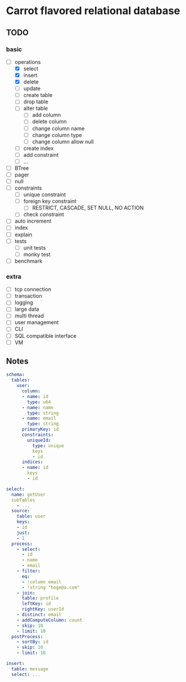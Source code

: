 # Carrot flavored relational database

## TODO

### basic

- [ ] operations
  - [x] select
  - [x] insert
  - [x] delete
  - [ ] update
  - [ ] create table
  - [ ] drop table
  - [ ] alter table
    - [ ] add column
    - [ ] delete column
    - [ ] change column name
    - [ ] change column type
    - [ ] change column allow null
  - [ ] create index
  - [ ] add constraint
  - [ ] ...
- [ ] BTree
- [ ] pager
- [ ] null
- [ ] constraints
  - [ ] unique constraint
  - [ ] foreign key constraint
    - [ ] RESTRICT, CASCADE, SET NULL, NO ACTION
  - [ ] check constraint
- [ ] auto increment
- [ ] index
- [ ] explain
- [ ] tests
  - [ ] unit tests
  - [ ] monky test
- [ ] benchmark

### extra

- [ ] tcp connection
- [ ] transaction
- [ ] logging
- [ ] large data
- [ ] multi thread
- [ ] user management
- [ ] CLI
- [ ] SQL compatible interface
- [ ] VM

## Notes

``` yaml
schema:
  tables:
    user:
      column:
      - name: id
        type: u64
      - name: name
        type: string
      - name: email
        type: string
      primaryKey: id
      constraints:
        uniqueId:
          type: unique
          keys
          - id
      indices:
      - name: id
        keys
        - id  

select:
  name: getUser
  subTables
    - ...
  source:
    table: user
    keys:
    - id
    just:
    - 1
  process:
    - select:
      - id
      - name
      - email
    - filter:
      eq:
      - !column email
      - !string "hoge@a.com"
    - join:
      table: profile
      leftKey: id
      rightKey: userId
    - distinct: email
    - addComputeColumn: count
    - skip: 10
    - limit: 10
  postProcess:
    - sortBy: id
    - skip: 10
    - limit: 10

insert:
  table: message
  select: ...
```
